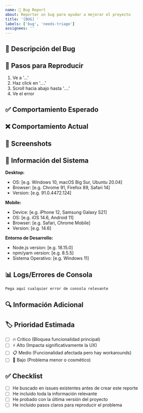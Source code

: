 ```yaml
---
name: 🐛 Bug Report
about: Reportar un bug para ayudar a mejorar el proyecto
title: '[BUG] '
labels: ['bug', 'needs-triage']
assignees: ''
---
```


## 🐛 **Descripción del Bug**

<!-- Descripción clara y concisa del bug -->

## 🔄 **Pasos para Reproducir**

1. Ve a '...'
2. Haz click en '....'
3. Scroll hacia abajo hasta '....'
4. Ve el error

## ✅ **Comportamiento Esperado**

<!-- Descripción clara de lo que esperabas que pasara -->

## ❌ **Comportamiento Actual**

<!-- Descripción clara de lo que está pasando actualmente -->

## 📱 **Screenshots**

<!-- Si aplica, agrega screenshots para ayudar a explicar tu problema -->

## 🔧 **Información del Sistema**

**Desktop:**
- OS: [e.g. Windows 10, macOS Big Sur, Ubuntu 20.04]
- Browser: [e.g. Chrome 91, Firefox 89, Safari 14]
- Version: [e.g. 91.0.4472.124]

**Mobile:**
- Device: [e.g. iPhone 12, Samsung Galaxy S21]
- OS: [e.g. iOS 14.6, Android 11]
- Browser: [e.g. Safari, Chrome Mobile]
- Version: [e.g. 14.6]

**Entorno de Desarrollo:**
- Node.js version: [e.g. 18.15.0]
- npm/yarn version: [e.g. 8.5.5]
- Sistema Operativo: [e.g. Windows 11]

## 📊 **Logs/Errores de Consola**

```
Pega aquí cualquier error de consola relevante
```

## 🔍 **Información Adicional**

<!-- Agrega cualquier otro contexto sobre el problema aquí -->

## 🏷️ **Prioridad Estimada**

- [ ] 🔥 Crítico (Bloquea funcionalidad principal)
- [ ] ⚡ Alto (Impacta significativamente la UX)
- [ ] 📋 Medio (Funcionalidad afectada pero hay workarounds)
- [ ] 📝 Bajo (Problema menor o cosmético)

## ✅ **Checklist**

- [ ] He buscado en issues existentes antes de crear este reporte
- [ ] He incluido toda la información relevante
- [ ] He probado con la última versión del proyecto
- [ ] He incluido pasos claros para reproducir el problema
